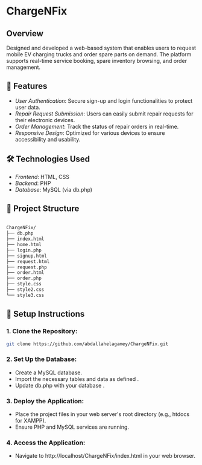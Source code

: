 # ChargeNFix

## Overview

 Designed and developed a web-based system that enables users to request mobile EV charging trucks and order 
spare parts on demand. The platform supports real-time service booking, spare inventory browsing, and order management.
## 🚀 Features
- *User Authentication*: Secure sign-up and login functionalities to protect user data.
- *Repair Request Submission*: Users can easily submit repair requests for their electronic devices.
- *Order Management*: Track the status of repair orders in real-time.
- *Responsive Design*: Optimized for various devices to ensure accessibility and usability.

## 🛠️ Technologies Used
- *Frontend*: HTML, CSS
- *Backend*: PHP
- *Database*: MySQL (via db.php)
  
## 📁 Project Structure
```bash

ChargeNFix/
├── db.php             
├── index.html         
├── home.html           
├── login.php         
├── signup.html      
├── request.html      
├── request.php        
├── order.html        
├── order.php           
├── style.css           
├── style2.css          
└── style3.css           
```
## 🔧 Setup Instructions

### 1. Clone the Repository:
```bash
git clone https://github.com/abdallahelagamey/ChargeNFix.git
```


### 2. Set Up the  Database:
- Create a MySQL database.
- Import the necessary tables and data as defined .
- Update db.php with your database .

### 3. Deploy the Application:
- Place the project files in your web server's root directory (e.g., htdocs for XAMPP).
- Ensure PHP and MySQL services are running.


### 4. Access the Application:
- Navigate to http://localhost/ChargeNFix/index.html in your web browser.
